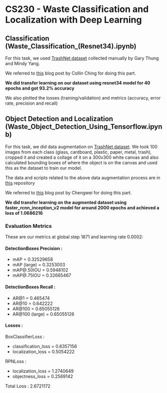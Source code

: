 # CS230 - Waste Classification and Localization with Deep Learning

## Classification (Waste_Classification_(Resnet34).ipynb)

For this task, we used [TrashNet dataset](https://github.com/garythung/trashnet/blob/master/data/dataset-resized.zip)  collected manually by Gary Thung and Mindy Yang.

We referred to [this](https://towardsdatascience.com/how-to-build-an-image-classifier-for-waste-sorting-6d11d3c9c478) blog post by Collin Ching for doing this part.

**We did transfer learning on our dataset using resnet34 model for 40 epochs and got 93.2% accuracy**

We also plotted the losses (training/validation) and metrics (accuracy, error rate, precision and recall)

## Object Detection and Localization (Waste_Object_Detection_Using_Tensorflow.ipynb)

For this task, we did data augmentation on [TrashNet dataset](https://github.com/garythung/trashnet/blob/master/data/dataset-resized.zip). We took 100 images from each class (glass, cardboard, plastic, paper, metal, trash), cropped it and created a collage of it on a 300x300 white canvas and also calculated bounding boxes of where the object is on the canvas and used this as the dataset to train our model.

The data and scripts related to the above data augmentation process are in [this](https://github.com/nandini9cs230/cs230_waste_object_detection_data) repository

We referred to [this](https://www.dlology.com/blog/how-to-train-an-object-detection-model-easy-for-free/) blog post by Chengwei for doing this part.

**We did transfer learning on the augmented dataset using faster_rcnn_inception_v2 model for around 2000 epochs and achieved a loss of 1.0686216**

### Evaluation Metrics

These are our metrics at global step 1871 and learning rate 0.0002:

#### DetectionBoxes Precision :

* mAP = 0.32529658</br>
* mAP (large) = 0.3253003</br> 
* mAP@.50IOU = 0.5948102</br>
* mAP@.75IOU = 0.32665467</br>

#### DetectionBoxes Recall :

* AR@1 = 0.465474</br> 
* AR@10 = 0.642222</br>
* AR@100 = 0.65055126</br>
* AR@100 (large) = 0.65055126</br>

#### Losses :

BoxClassifierLoss :
* classification_loss = 0.6357156
* localization_loss = 0.5054222

RPNLoss :
* localization_loss = 1.2740649
* objectness_loss = 0.2569142

Total Loss : 2.6721172
